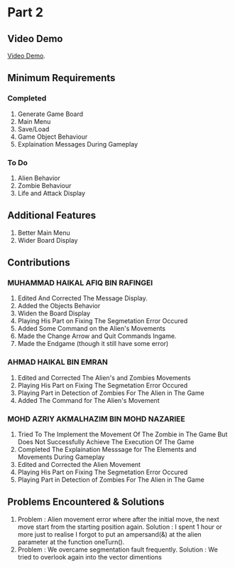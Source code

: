 # Part 2

## Video Demo

[Video Demo](https://youtu.be/eaBwKwTLEzQ).


## Minimum Requirements

### Completed

1. Generate Game Board
2. Main Menu
3. Save/Load
4. Game Object Behaviour
5. Explaination Messages During Gameplay

### To Do

1. Alien Behavior
2. Zombie Behaviour
3. Life and Attack Display


## Additional Features

1) Better Main Menu
2) Wider Board Display

## Contributions

### MUHAMMAD HAIKAL AFIQ BIN RAFINGEI

1. Edited And Corrected The Message Display.
2. Added the Objects Behavior
3. Widen the Board Display
4. Playing His Part on Fixing The Segmetation Error Occured
5. Added Some Command on the Alien's Movements
6. Made the Change Arrow and Quit Commands Ingame.
7. Made the Endgame (though it still have some error)

### AHMAD HAIKAL BIN EMRAN

1. Edited and Corrected The Alien's and Zombies Movements
2. Playing His Part on Fixing The Segmetation Error Occured
3. Playing Part in Detection of Zombies For The Alien in The Game
4. Added The Command for The Alien's Movement

### MOHD AZRIY AKMALHAZIM BIN MOHD NAZARIEE

1. Tried To The Implement the Movement Of The Zombie in The Game But Does Not Successfully Achieve The Execution Of The Game
2. Completed The Explaination Messsage for The Elements and Movements During Gameplay
3. Edited and Corrected the Alien Movement
4. Playing His Part on Fixing The Segmetation Error Occured
5. Playing Part in Detection of Zombies For The Alien in The Game



## Problems Encountered & Solutions

1. Problem  : Alien movement error where after the initial move, the next move start from the starting position again.
   Solution : I spent 1 hour or more just to realise I forgot to put an ampersand(&) at the alien parameter at the function oneTurn().
2. Problem : We overcame segmentation fault frequently.
   Solution : We tried to overlook again into the vector dimentions


